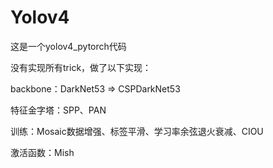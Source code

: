 # Yolov4
这是一个yolov4_pytorch代码 


没有实现所有trick，做了以下实现：

backbone：DarkNet53 => CSPDarkNet53

特征金字塔：SPP、PAN

训练：Mosaic数据增强、标签平滑、学习率余弦退火衰减、CIOU

激活函数：Mish
